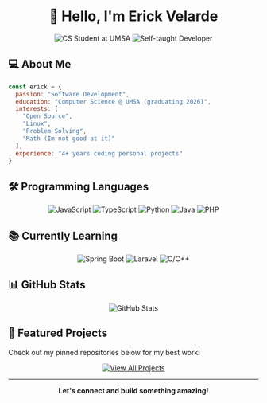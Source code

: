# <div align="center">👋 Hello, I'm Erick Velarde</div>

<div align="center">
  <img src="https://img.shields.io/badge/CS%20Student-UMSA-blue?style=for-the-badge" alt="CS Student at UMSA"/>
  <img src="https://img.shields.io/badge/Self%20Taught-Developer-orange?style=for-the-badge" alt="Self-taught Developer"/>
</div>

## 💻 About Me


```javascript
const erick = {
  passion: "Software Development",
  education: "Computer Science @ UMSA (graduating 2026)",
  interests: [
    "Open Source", 
    "Linux", 
    "Problem Solving", 
    "Math (Im not good at it)"
  ],
  experience: "4+ years coding personal projects"
}
```

## 🛠️ Programming Languages

<div align="center">
  <img src="https://img.shields.io/badge/JavaScript-F7DF1E?style=flat-square&logo=javascript&logoColor=black" alt="JavaScript"/>
  <img src="https://img.shields.io/badge/TypeScript-007ACC?style=flat-square&logo=typescript&logoColor=white" alt="TypeScript"/>
  <img src="https://img.shields.io/badge/Python-3776AB?style=flat-square&logo=python&logoColor=white" alt="Python"/>
  <img src="https://img.shields.io/badge/Java-ED8B00?style=flat-square&logo=java&logoColor=white" alt="Java"/>
  <img src="https://img.shields.io/badge/PHP-777BB4?style=flat-square&logo=php&logoColor=white" alt="PHP"/>
</div>

## 📚 Currently Learning

<div align="center">
  <img src="https://img.shields.io/badge/Spring%20Boot-6DB33F?style=flat-square&logo=spring-boot&logoColor=white" alt="Spring Boot"/>
  <img src="https://img.shields.io/badge/Laravel-FF2D20?style=flat-square&logo=laravel&logoColor=white" alt="Laravel"/>
  <img src="https://img.shields.io/badge/C%2FC%2B%2B-00599C?style=flat-square&logo=c%2B%2B&logoColor=white" alt="C/C++"/>
</div>

## 📊 GitHub Stats

<div align="center">
  <img src="https://github-readme-stats.vercel.app/api?username=erikvelarde&show_icons=true&theme=radical" alt="GitHub Stats"/>
</div>

## 🚀 Featured Projects

Check out my pinned repositories below for my best work!

<div align="center">
  <a href="https://github.com/erikvelarde?tab=repositories">
    <img src="https://img.shields.io/badge/View%20All%20Projects-4c1?style=for-the-badge&logo=github&logoColor=white" alt="View All Projects"/>
  </a>
</div>

---

<div align="center">
  <b>Let's connect and build something amazing!</b>
</div>
